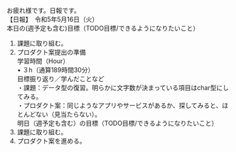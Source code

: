 お疲れ様です。日報です。  
【日報】　令和5年5月16日（火）  
本日の(週予定も含む)目標（TODO目標/できるようになりたいこと）  
1. 課題に取り組む。  
2. プロダクト案提出の準備  
学習時間（Hour）  
• ３h（通算189時間30分）  
目標振り返り／学んだことなど  
・課題：データ型の復習。明らかに文字数が決まっている項目はchar型にしてみる。  
・プロダクト案：同じようなアプリやサービスがあるか、探してみると、ほとんどない（見当たらない）。  
明日（週予定も含む）の目標（TODO目標/できるようになりたいこと）  
1. 課題に取り組む。  
2. プロダクト案を進める。  
